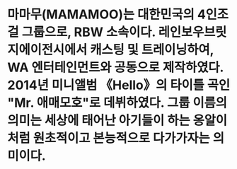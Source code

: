 # 마마무(MAMAMOO)는 대한민국의 4인조 걸 그룹으로, RBW 소속이다. 레인보우브릿지에이전시에서 캐스팅 및 트레이닝하여, WA 엔터테인먼트와 공동으로 제작하였다. 2014년 미니앨범 《Hello》의 타이틀 곡인 "Mr. 애매모호"로 데뷔하였다. 그룹 이름의 의미는 세상에 태어난 아기들이 하는 옹알이처럼 원초적이고 본능적으로 다가가자는 의미이다.
